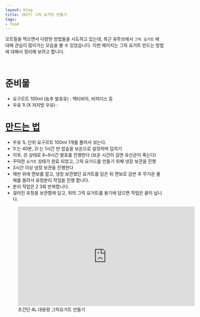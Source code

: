 ```yaml
---
layout: blog
title: (DIY) 그릭 요거트 만들기
tags: 
- food
---
```


오트밀을 먹으면서 다양한 방법들을 시도하고 있는데, 최근 유투브에서 `그릭 요거트` 에 대해 관심이 많이가는 모습을 볼 수 있었습니다. 이번 페이지는 그릭 요거트 만드는 방법에 대해서 정리해 보려고 합니다.

<br/>

# 준비물
- 요구르트 100ml (농후 발효유) : 액티비아,  비피더스 등
- 우유 1l (X 저지방 우유) : 

# [만드는 법](https://m.blog.naver.com/goeuni128/222094810741)
- 우유 1L 단위 요구르트 100ml 1개를 풀어서 섞는다.
- 1l 는 40분, 2l 는 1시간 반 밥솥을 보온으로 설정하며 덥히기
- 이후, 끈 상태로 8~9시간 발효를 진행한다 (보온 시간이 길면 유산균이 죽는다)
- 꾸덕한 `요거트` 상태가 완료 되었고, 그릭 요거드를 만들기 위해 냉장 보관을 진행
- 3시간 이상 냉장 보관을 진행한다
- 채반 위에 면보를 깔고, 냉장 보관했던 요거트를 담은 뒤 면보로 감싼 후 무거운 물체를 올려서 유청분리 작업을 진행 합니다.
- 분리 작업은 2 3회 반복합니다.
- 걸러진 유청을 보관함에 담고, 위의 그릭 요거트를 용기에 담으면 작업은 끝이 납니다.

<figure class="align-center">
  <iframe width="560" height="315" src="https://www.youtube.com/embed/1a2s8HfqslM" title="YouTube video player" frameborder="0" allow="accelerometer; autoplay; clipboard-write; encrypted-media; gyroscope; picture-in-picture; web-share" allowfullscreen></iframe>
  <figcaption>초간단 4L 대용량 그릭요거트 만들기</figcaption>
</figure>
